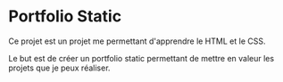 # Portfolio Static
Ce projet est un projet me permettant d'apprendre le HTML et le CSS. 

Le but est de créer un portfolio static permettant de mettre en valeur les projets que je peux réaliser. 
